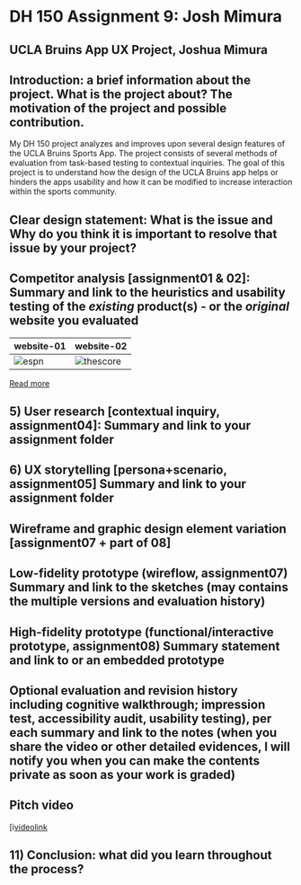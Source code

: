 
# DH 150 Assignment 9: Josh Mimura

## UCLA Bruins App UX Project, Joshua Mimura

## Introduction: a brief information about the project. What is the project about? The motivation of the project and possible contribution.

My DH 150 project analyzes and improves upon several design features of the UCLA Bruins Sports App. The project consists of several methods of evaluation from task-based testing to contextual inquiries. The goal of this project is to understand how the design of the UCLA Bruins app helps or hinders the apps usability and how it can be modified to increase interaction within the sports community.

## Clear design statement: What is the issue and Why do you think it is important to resolve that issue by your project? 

## Competitor analysis [assignment01 & 02]: Summary and link to the heuristics and usability testing of the *existing* product(s) - or the *original* website you evaluated

website-01 | website-02
-----------|------------
![espn](https://cms.qz.com/wp-content/uploads/2015/02/img_2550.png?w=350&h=621&crop=1&strip=all&quality=75) | ![thescore](https://www.imore.com/sites/imore.com/files/styles/medium/public/field/image/2017/03/thescore-march-madness-screens-02.jpg?itok=OAczHxEJ)

[Read more](https://github.com/joshmimura/DH-150-Assignments/tree/master/assignment01)

## 5) User research [contextual inquiry, assignment04]: Summary and link to your assignment folder

## 6) UX storytelling [persona+scenario, assignment05] Summary and link to your assignment folder

## Wireframe and graphic design element variation [assignment07 + part of 08]

## Low-fidelity prototype (wireflow, assignment07) Summary and link to the sketches (may contains the multiple versions and evaluation history)

## High-fidelity prototype (functional/interactive prototype, assignment08) Summary statement and link to or an embedded prototype

## Optional evaluation and revision history including cognitive walkthrough; impression test, accessibility audit, usability testing), per each summary and link to the notes (when you share the video or other detailed evidences, I will notify you when you can make the contents private as soon as your work is graded)

## Pitch video 

[i[videolink](https://www.youtube.com/watch?v=hTM_WAiioQU&t=683s)

## 11) Conclusion: what did you learn throughout the process?
